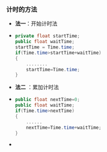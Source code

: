 ###  计时的方法

* **法一**：开始计时法

* ```c#
  private float startTime;
  public float waitTime;
  startTime = Time.time;
  if(Time.time>startTime+waitTime)
  {
      ........
      startTime=Time.time;
  }
  ```

* **法二** ：累加计时法

* ```c#
  public float nextTime=0;
  public float waitTime;
  if(Time.time>nextTime)
  {
      ......
      nextTime=Time.time+waitTime;
  }
  
  
  ```

* 